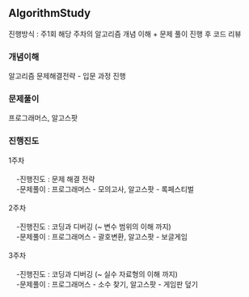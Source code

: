 ## AlgorithmStudy
진행방식 : 주1회 해당 주차의 알고리즘 개념 이해 + 문제 풀이 진행 후 코드 리뷰

### 개념이해
알고리즘 문제해결전략 - 입문 과정 진행

### 문제풀이
프로그래머스, 알고스팟

### 진행진도
1주차<br><br>
&nbsp;&nbsp;&nbsp;&nbsp;-진행진도 : 문제 해결 전략<br>
&nbsp;&nbsp;&nbsp;&nbsp;-문제풀이 : 프로그래머스 - 모의고사, 알고스팟 - 록페스티벌<br><br>
2주차<br><br>
&nbsp;&nbsp;&nbsp;&nbsp;-진행진도 : 코딩과 디버깅 (~ 변수 범위의 이해 까지)<br>
&nbsp;&nbsp;&nbsp;&nbsp;-문제풀이 : 프로그래머스 - 괄호변환, 알고스팟 - 보글게임<br><br>
3주차<br><br>
&nbsp;&nbsp;&nbsp;&nbsp;-진행진도 : 코딩과 디버깅 (~ 실수 자료형의 이해 까지)<br>
&nbsp;&nbsp;&nbsp;&nbsp;-문제풀이 : 프로그래머스 - 소수 찾기, 알고스팟 - 게임판 덮기<br><br>
